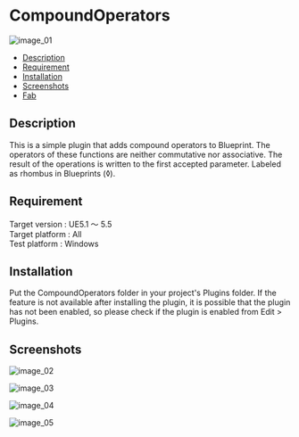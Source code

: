 # CompoundOperators

![image_01](https://github.com/Pepchick/CompoundOperators/assets/70386590/41932c39-a76b-43ea-89a2-b0f71bfcc3c5)

* [Description](#Description)
* [Requirement](#Requirement)
* [Installation](#Installation)
* [Screenshots](#Screenshots)
* [Fab](https://www.fab.com/ru/listings/f4f863cf-e287-4341-8411-4e996be28292)

## Description

This is a simple plugin that adds compound operators to Blueprint.
The operators of these functions are neither commutative nor associative. The result of the operations is written to the first accepted parameter. Labeled as rhombus in Blueprints (◊).

## Requirement

Target version : UE5.1 ～ 5.5  
Target platform : All  
Test platform : Windows  

## Installation

Put the CompoundOperators folder in your project's Plugins folder.
If the feature is not available after installing the plugin, it is possible that the plugin has not been enabled, so please check if the plugin is enabled from Edit > Plugins.

## Screenshots

![image_02](https://github.com/Pepchick/CompoundOperators/assets/70386590/2fcda358-a3f5-4125-9a48-11f3125552f4)

![image_03](https://github.com/Pepchick/CompoundOperators/assets/70386590/b0f2026f-11f7-4100-b3fd-755519cb7531)

![image_04](https://github.com/Pepchick/CompoundOperators/assets/70386590/5f08cdf5-5797-4dd8-bad1-c386d31be21a)

![image_05](https://github.com/Pepchick/CompoundOperators/assets/70386590/4b019667-6def-4e72-a7c3-e2ffa10f002c)
